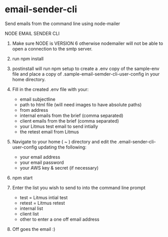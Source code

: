 # email-sender-cli
Send emails from the command line using node-mailer

NODE EMAIL SENDER CLI

1.	Make sure NODE is VERSION 6 otherwise nodemailer will not be able to open a connection to the smtp server.

2.	run npm install

3. 	postinstall will run npm setup to create a .env copy of the sample-env file and place a copy of .sample-email-semder-cli-user-config in your home directory.

4. 	Fill in the created .env file with your:
	- email subjectline
	- path to html file (will need images to have absolute paths)
	- from address
	- internal emails from the brief (comma separated)
	- client emails from the brief (comma separated)
	- your Litmus test email to send intially
	- the retest email from Litmus

5. 	Navigate to your home ( ~ ) directory and edit the .email-sender-cli-user-config updating the following:
	- your email address
	- your email password
	- your AWS key & secret (if necessary)

6. 	npm start

7. 	Enter the list you wish to send to into the command line prompt
	- test = Litmus intial test
	- retest = Litmus retest
	- internal list
	- client list
	- other to enter a one off email address

8. 	Off goes the email :)
